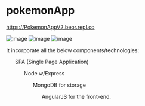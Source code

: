 # pokemonApp 
https://PokemonAppV2.beor.repl.co



![image](https://user-images.githubusercontent.com/51274827/222938011-97641fd0-b55e-453d-a7b1-48a24f983e1a.png)
![image](https://user-images.githubusercontent.com/51274827/222938047-003c1711-bb31-4bea-93fd-1fadc8f45464.png)
![image](https://user-images.githubusercontent.com/51274827/222938050-0d208ffc-e4c3-44d6-bbed-69d4ea18e5a1.png)

It incorporate all the below components/technologies:
<ul> SPA (Single Page Application)
<ul> Node w/Express
<ul> MongoDB for storage
<ul> AngularJS for the front-end.
